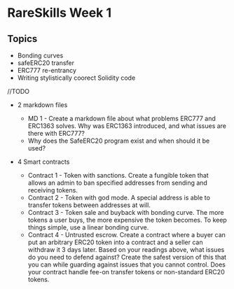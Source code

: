 # RareSkills Week 1

## Topics

- Bonding curves
- safeERC20 transfer
- ERC777 re-entrancy
- Writing stylistically coorect Solidity code

//TODO

- 2 markdown files
    - MD 1 - Create a markdown file about what problems ERC777 and ERC1363 solves. Why was ERC1363 introduced, and what issues are there with ERC777?
    - Why does the SafeERC20 program exist and when should it be used?

- 4 Smart contracts
    - Contract 1 - Token with sanctions. Create a fungible token that allows an admin to ban specified addresses from sending and receiving tokens.
    - Contract 2 - Token with god mode. A special address is able to transfer tokens between addresses at will.
    - Contract 3 - Token sale and buyback with bonding curve. The more tokens a user buys, the more expensive the token becomes. To keep things simple, use a linear bonding curve. 
    - Contract 4 -  Untrusted escrow. Create a contract where a buyer can put an arbitrary ERC20 token into a contract and a seller can withdraw it 3 days later. Based on your readings above, what issues do you need to defend against? Create the safest version of this that you can while guarding against issues that you cannot control. Does your contract handle fee-on transfer tokens or non-standard ERC20 tokens.
